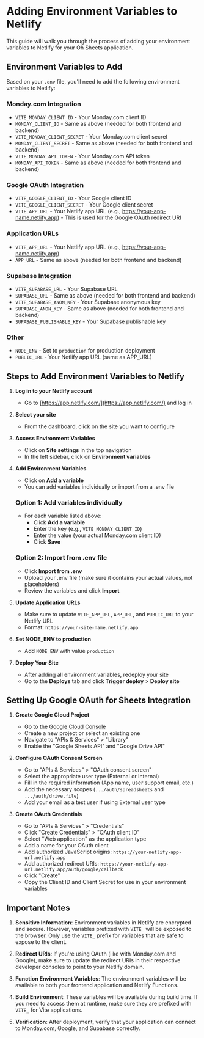 # Adding Environment Variables to Netlify

This guide will walk you through the process of adding your environment variables to Netlify for your Oh Sheets application.

## Environment Variables to Add

Based on your `.env` file, you'll need to add the following environment variables to Netlify:

### Monday.com Integration
- `VITE_MONDAY_CLIENT_ID` - Your Monday.com client ID
- `MONDAY_CLIENT_ID` - Same as above (needed for both frontend and backend)
- `VITE_MONDAY_CLIENT_SECRET` - Your Monday.com client secret
- `MONDAY_CLIENT_SECRET` - Same as above (needed for both frontend and backend)
- `VITE_MONDAY_API_TOKEN` - Your Monday.com API token
- `MONDAY_API_TOKEN` - Same as above (needed for both frontend and backend)

### Google OAuth Integration
- `VITE_GOOGLE_CLIENT_ID` - Your Google client ID
- `VITE_GOOGLE_CLIENT_SECRET` - Your Google client secret
- `VITE_APP_URL` - Your Netlify app URL (e.g., https://your-app-name.netlify.app) - This is used for the Google OAuth redirect URI

### Application URLs
- `VITE_APP_URL` - Your Netlify app URL (e.g., https://your-app-name.netlify.app)
- `APP_URL` - Same as above (needed for both frontend and backend)

### Supabase Integration
- `VITE_SUPABASE_URL` - Your Supabase URL
- `SUPABASE_URL` - Same as above (needed for both frontend and backend)
- `VITE_SUPABASE_ANON_KEY` - Your Supabase anonymous key
- `SUPABASE_ANON_KEY` - Same as above (needed for both frontend and backend)
- `SUPABASE_PUBLISHABLE_KEY` - Your Supabase publishable key

### Other
- `NODE_ENV` - Set to `production` for production deployment
- `PUBLIC_URL` - Your Netlify app URL (same as APP_URL)

## Steps to Add Environment Variables to Netlify

1. **Log in to your Netlify account**
   - Go to [https://app.netlify.com/](https://app.netlify.com/) and log in

2. **Select your site**
   - From the dashboard, click on the site you want to configure

3. **Access Environment Variables**
   - Click on **Site settings** in the top navigation
   - In the left sidebar, click on **Environment variables**

4. **Add Environment Variables**
   - Click on **Add a variable**
   - You can add variables individually or import from a .env file
   
   ### Option 1: Add variables individually
   - For each variable listed above:
     - Click **Add a variable**
     - Enter the key (e.g., `VITE_MONDAY_CLIENT_ID`)
     - Enter the value (your actual Monday.com client ID)
     - Click **Save**
   
   ### Option 2: Import from .env file
   - Click **Import from .env**
   - Upload your .env file (make sure it contains your actual values, not placeholders)
   - Review the variables and click **Import**

5. **Update Application URLs**
   - Make sure to update `VITE_APP_URL`, `APP_URL`, and `PUBLIC_URL` to your Netlify URL
   - Format: `https://your-site-name.netlify.app`

6. **Set NODE_ENV to production**
   - Add `NODE_ENV` with value `production`

7. **Deploy Your Site**
   - After adding all environment variables, redeploy your site
   - Go to the **Deploys** tab and click **Trigger deploy** > **Deploy site**

## Setting Up Google OAuth for Sheets Integration

1. **Create Google Cloud Project**
   - Go to the [Google Cloud Console](https://console.cloud.google.com/)
   - Create a new project or select an existing one
   - Navigate to "APIs & Services" > "Library"
   - Enable the "Google Sheets API" and "Google Drive API"

2. **Configure OAuth Consent Screen**
   - Go to "APIs & Services" > "OAuth consent screen"
   - Select the appropriate user type (External or Internal)
   - Fill in the required information (App name, user support email, etc.)
   - Add the necessary scopes (`.../auth/spreadsheets` and `.../auth/drive.file`)
   - Add your email as a test user if using External user type

3. **Create OAuth Credentials**
   - Go to "APIs & Services" > "Credentials"
   - Click "Create Credentials" > "OAuth client ID"
   - Select "Web application" as the application type
   - Add a name for your OAuth client
   - Add authorized JavaScript origins: `https://your-netlify-app-url.netlify.app`
   - Add authorized redirect URIs: `https://your-netlify-app-url.netlify.app/auth/google/callback`
   - Click "Create"
   - Copy the Client ID and Client Secret for use in your environment variables

## Important Notes

1. **Sensitive Information**: Environment variables in Netlify are encrypted and secure. However, variables prefixed with `VITE_` will be exposed to the browser. Only use the `VITE_` prefix for variables that are safe to expose to the client.

2. **Redirect URIs**: If you're using OAuth (like with Monday.com and Google), make sure to update the redirect URIs in their respective developer consoles to point to your Netlify domain.

3. **Function Environment Variables**: The environment variables will be available to both your frontend application and Netlify Functions.

4. **Build Environment**: These variables will be available during build time. If you need to access them at runtime, make sure they are prefixed with `VITE_` for Vite applications.

5. **Verification**: After deployment, verify that your application can connect to Monday.com, Google, and Supabase correctly.